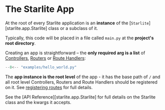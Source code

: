 # The Starlite App

At the root of every Starlite application is an **instance** of the [`Starlite`][starlite.app.Starlite] class or a
subclass of it.

Typically, this code will be placed in a file called `main.py` at the **project's root directory**.

Creating an app is straightforward – the **only required arg is a list**
of [Controllers](../1-routing/3-controllers.md#controllers), [Routers](../1-routing/2-routers.md)
or [Route Handlers](../2-route-handlers/1-http-route-handlers.md):


```py title="Hello World"
--8<-- "examples/hello_world.py"
```

The **app instance is the root level** of the app - it has the base path of `/` and all root level Controllers, Routers
and Route Handlers should be registered on it. See [registering routes](../1-routing/1-registering-routes.md) for
full details.

See the [API Reference][starlite.app.Starlite] for full details on the Starlite class and the kwargs it accepts.
